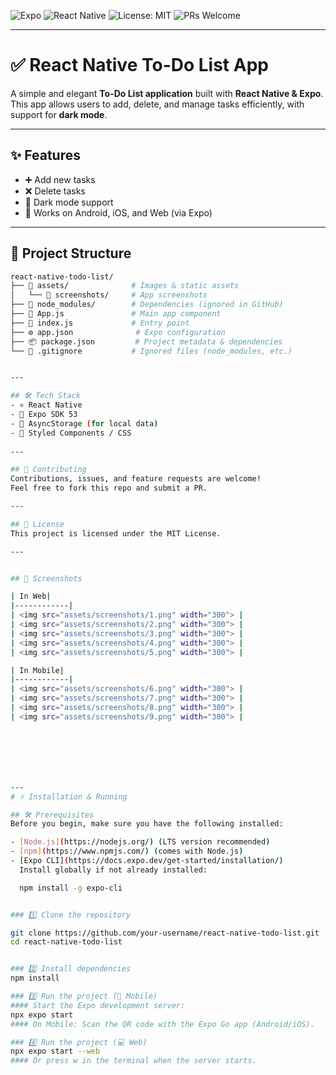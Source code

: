 ![Expo](https://img.shields.io/badge/Expo-SDK%2053-blue)
![React Native](https://img.shields.io/badge/React%20Native-0.74-green)
![License: MIT](https://img.shields.io/badge/License-MIT-yellow.svg)
![PRs Welcome](https://img.shields.io/badge/PRs-welcome-brightgreen.svg)

---

# ✅ React Native To-Do List App

A simple and elegant **To-Do List application** built with **React Native & Expo**.  
This app allows users to add, delete, and manage tasks efficiently, with support for **dark mode**.  

---

## ✨ Features
- ➕ Add new tasks  
- ❌ Delete tasks  
- 🌙 Dark mode support  
- 📱 Works on Android, iOS, and Web (via Expo)  

---

## 📂 Project Structure

```bash
react-native-todo-list/
├── 📁 assets/              # Images & static assets
│   └── 📁 screenshots/     # App screenshots
├── 📁 node_modules/        # Dependencies (ignored in GitHub)
├── 📄 App.js               # Main app component
├── 📄 index.js             # Entry point
├── ⚙️ app.json              # Expo configuration
├── 📦 package.json         # Project metadata & dependencies
└── 📝 .gitignore           # Ignored files (node_modules, etc.)


---

## 🛠️ Tech Stack
- ⚛️ React Native
- 📱 Expo SDK 53
- 💾 AsyncStorage (for local data)
- 🎨 Styled Components / CSS
 
---

## 🤝 Contributing
Contributions, issues, and feature requests are welcome!  
Feel free to fork this repo and submit a PR.

---

## 📜 License
This project is licensed under the MIT License.  

---


## 📸 Screenshots

| In Web|
|------------|
| <img src="assets/screenshots/1.png" width="300"> | 
| <img src="assets/screenshots/2.png" width="300"> | 
| <img src="assets/screenshots/3.png" width="300"> |
| <img src="assets/screenshots/4.png" width="300"> | 
| <img src="assets/screenshots/5.png" width="300"> |

| In Mobile|
|------------|
| <img src="assets/screenshots/6.png" width="300"> | 
| <img src="assets/screenshots/7.png" width="300"> | 
| <img src="assets/screenshots/8.png" width="300"> |
| <img src="assets/screenshots/9.png" width="300"> | 







---
# ⚡ Installation & Running

## 🛠 Prerequisites
Before you begin, make sure you have the following installed:

- [Node.js](https://nodejs.org/) (LTS version recommended)
- [npm](https://www.npmjs.com/) (comes with Node.js)
- [Expo CLI](https://docs.expo.dev/get-started/installation/)  
  Install globally if not already installed:

  npm install -g expo-cli


### 1️⃣ Clone the repository

git clone https://github.com/your-username/react-native-todo-list.git
cd react-native-todo-list


### 2️⃣ Install dependencies
npm install

### 3️⃣ Run the project (📱 Mobile)
#### Start the Expo development server:
npx expo start
#### On Mobile: Scan the QR code with the Expo Go app (Android/iOS).

### 4️⃣ Run the project (💻 Web)
npx expo start --web
#### Or press w in the terminal when the server starts.







